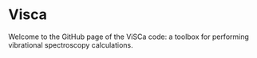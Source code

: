 # Visca
Welcome to the GitHub page of the ViSCa code: a toolbox for performing vibrational spectroscopy calculations.
